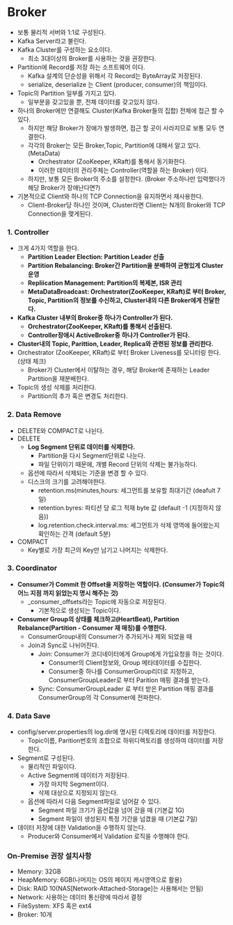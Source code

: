 # Broker
- 보통 물리적 서버와 1:1로 구성된다.
- Kafka Server라고 불린다.
- Kafka Cluster를 구성하는 요소이다.
    - 최소 3대이상의 Broker를 사용하는 것을 권장한다.
- Partition에 Record를 저장 하는 소프트웨어 이다.
  - Kafka 설계의 단순성을 위해서 각 Record는 ByteArray로 저장된다.
  - serialize, deserialize 는 Client (producer, consumer)의 책임이다.
- Topic의 Partition 일부를 가지고 있다.
    - 일부분을 갖고있을 뿐, 전체 데이터를 갖고있지 않다.
- 하나의 Broker에만 연결해도 Cluster(Kafka Broker들의 집합) 전체에 접근 할 수 있다.
    - 하지만 해당 Broker가 장애가 발생하면, 접근 할 곳이 사라지므로 보통 모두 연결한다.
    - 각각의 Broker는 모든 Broker,Topic, Partition에 대해서 알고 있다. (MetaData)
      - Orchestrator (ZooKeeper, KRaft)를 통해서 동기화한다.
      - 이러한 데이터의 관리주체는 Controller(역할을 하는 Broker) 이다.
    - 하지만, 보통 모든 Broker의 주소를 설정한다. (Broker 주소하나만 입력했다가 해당 Broker가 장애난다면?)
- 기본적으로 Client와 하나의 TCP Connection을 유지하면서 재사용한다.
  - Client-Broker당 하나인 것이며, Cluster라면 Client는 N개의 Broker와 TCP Connection을 맺게된다.

### 1. Controller
- 크게 4가지 역할을 한다.
  - **Partition Leader Election: Partition Leader 선출**
  - **Partition Rebalancing: Broker간 Partition을 분배하여 균형있게 Cluster 운영**
  - **Repliication Management: Partition의 복제본, ISR 관리**
  - **MetaDataBroadcast: Orchestrator(ZooKeeper, KRaft)로 부터 Broker, Topic, Partition의 정보를 수신하고, Cluster내의 다른 Broker에게 전달한다.**
- **Kafka Cluster 내부의 Broker중 하나가 Controller가 된다.**
  - **Orchestrator(ZooKeeper, KRaft)를 통해서 선출된다.**
  - **Controller장애시 ActiveBroker중 하나가 Controller가 된다.**
- **Cluster내의 Topic, Parittion, Leader, Replica와 관련된 정보를 관리한다.**
- Orchestrator (ZooKeeper, KRaft)로 부터 Broker Liveness를 모니터링 한다. (상태 체크)
  - Broker가 Cluster에서 이탈하는 경우, 해당 Broker에 존재하는 Leader Partition을 재분배한다.
- Topic의 생성 삭제를 처리한다.
  - Partition의 추가 혹은 변경도 처리한다.

### 2. Data Remove
- DELETE와 COMPACT로 나뉜다.
- DELETE
  - **Log Segment 단위로 데이터를 삭제한다.**
    - Partition을 다시 Segment단위로 나눈다. 
    - 파일 단위이기 때문에, 개별 Record 단위의 삭제는 불가능하다.
  - 옵션에 따라서 삭제되는 기준을 변경 할 수 있다.
  - 디스크의 크기를 고려해야한다.
    - retention.ms(minutes,hours: 세그먼트를 보유할 최대기간 (deafult 7일)
    - retention.byres: 파티션 당 로그 적재 byte 값 (default -1 (지정하지 않음))
    - log.retention.check.interval.ms: 세그먼트가 삭제 영역에 들어왔는지 확인하는 간격 (default 5분)
- COMPACT
  - Key별로 가장 최근의 Key만 남기고 나머지는 삭제한다.
### 3. Coordinator
- **Consumer가 Commit 한 Offset을 저장하는 역할이다. (Consumer가 Topic의 어느 지점 까지 읽었는지 명시 해주는 것)**
  - _consumer_offsets라는 Topic에 자동으로 저장된다.
      - 기본적으로 생성되는 Topic이다.
- **Consumer Group의 상태를 체크하고(HeartBeat), Partition Rebalance(Partition - Consumer 재 매칭)를 수행한다.**
  - ConsumerGroup내의 Consumer가 추가되거나 제외 되었을 때
  - Join과 Sync로 나뉘어진다.
    - Join: Consumer가 코디네이터에게 Group에게 가입요청을 하는 것이다. 
      - Consumer의 Client정보와, Group 메타데이터를 수집한다.
      - Consumer중 하나를 ConsumerGroup리더로 지정하고, ConsumerGroupLeader로 부터 Parition 매핑 결과를 받는다.
    - Sync: ConsumerGroupLeader 로 부터 받은 Partition 매핑 결과를 ConsumerGroup의 각 Consumer에 전파한다.
### 4. Data Save
- config/server.properties의 log.dir에 명시된 디렉토리에 데이터를 저장한다.
    - Topic이름, Parition번호의 조합으로 하위디렉토리를 생성하여 데이터를 저장한다.
- Segment로 구성된다.
    - 물리적인 파일이다.
    - Active Segment에 데이터가 저장된다.
        - 가장 마지막 Segment이다.
        - 삭제 대상으로 지정되지 않는다.
    - 옵션에 따라서 다음 Segment파일로 넘어갈 수 있다.
        - Segment 파일 크기가 옵션값을 넘어 갔을 때 (기본값 1G)
        - Segment 파일이 생성된지 특정 기간을 넘겼을 때 (기본값 7일)
- 데이터 저장에 대한 Validation을 수행하지 않는다.
  - Producer와 Consumer에서 Validation 로직을 수행해야 한다.

### On-Premise 권장 설치사항
- Memory: 32GB 
- HeapMemory: 6GB(나머지는 OS의 페이지 캐시영역으로 활용)
- Disk: RAID 10(NAS[Network-Attached-Storage]는 사용해서는 안됨)
- Network: 사용하는 데이터 통신량에 따라서 결정
- FileSystem: XFS 혹은 ext4
- Broker: 10개